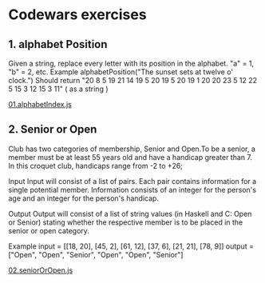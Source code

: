 # Codewars exercises

## 1. alphabet Position

Given a string, replace every letter with its position in the alphabet.
"a" = 1, "b" = 2, etc.
Example
alphabetPosition("The sunset sets at twelve o' clock.")
Should return "20 8 5 19 21 14 19 5 20 19 5 20 19 1 20 20 23 5 12 22 5 15 3 12 15 3 11" ( as a string )

[01.alphabetIndex.js]("./01.alphabetIndex.js")

## 2. Senior or Open

Club has two categories of membership, Senior and Open.To be a senior, a member must be at least 55 years old and have a handicap greater than 7. In this croquet club, handicaps range from -2 to +26;

Input
Input will consist of a list of pairs. Each pair contains information for a single potential member. 
Information consists of an integer for the person's age and an integer for the person's handicap.

Output
Output will consist of a list of string values (in Haskell and C: Open or Senior) 
stating whether the respective member is to be placed in the senior or open category.

Example
input =  [[18, 20], [45, 2], [61, 12], [37, 6], [21, 21], [78, 9]]
output = ["Open", "Open", "Senior", "Open", "Open", "Senior"]

[02.seniorOrOpen.js]("./../02.seniorOrOpen.js")

